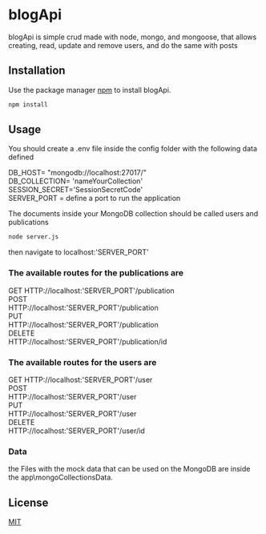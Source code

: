 # blogApi

blogApi is simple crud made with node, mongo, and mongoose, that allows creating, read, update and remove users, and do the same with posts

## Installation

Use the package manager [npm](https://www.npmjs.com/) to install blogApi.

```bash
npm install
```

## Usage

You should create a .env file inside the config folder with the following data defined

DB_HOST= "mongodb://localhost:27017/"  
DB_COLLECTION= 'nameYourCollection'  
SESSION_SECRET='SessionSecretCode'  
SERVER_PORT = define a port to run the application

The documents inside your MongoDB collection should be called users and publications

```bash
node server.js
```

then navigate to localhost:'SERVER_PORT'

### The available routes for the publications are

GET
HTTP://localhost:'SERVER_PORT'/publication  
POST  
HTTP://localhost:'SERVER_PORT'/publication  
PUT  
HTTP://localhost:'SERVER_PORT'/publication  
DELETE  
HTTP://localhost:'SERVER_PORT'/publication/id

### The available routes for the users are

GET
HTTP://localhost:'SERVER_PORT'/user  
POST  
HTTP://localhost:'SERVER_PORT'/user  
PUT  
HTTP://localhost:'SERVER_PORT'/user  
DELETE  
HTTP://localhost:'SERVER_PORT'/user/id

### Data

the Files with the mock data that can be used on the MongoDB are inside the app\mongoCollectionsData.

## License

[MIT](https://choosealicense.com/licenses/mit/)

